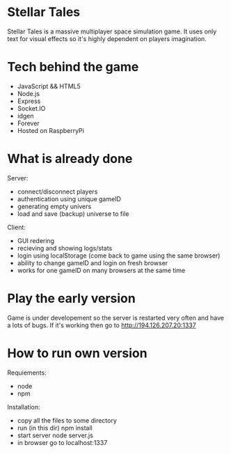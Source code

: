 Stellar Tales
=============
Stellar Tales is a massive multiplayer space simulation game. It uses only text for visual effects so it's highly dependent on players imagination.

Tech behind the game
====================
- JavaScript && HTML5
- Node.js
- Express
- Socket.IO
- idgen
- Forever
- Hosted on RaspberryPi

What is already done
====================
Server:
- connect/disconnect players
- authentication using unique gameID
- generating empty univers
- load and save (backup) universe to file

Client:
- GUI redering
- recieving and showing logs/stats
- login using localStorage (come back to game using the same browser)
- ability to change gameID and login on fresh browser
- works for one gameID on many browsers at the same time

Play the early version
======================
Game is under developement so the server is restarted very often and have a lots of bugs.
If it's working then go to http://194.126.207.20:1337


How to run own version
======================
Requiements:
- node
- npm

Installation:
- copy all the files to some directory
- run (in this dir) npm install
- start server node server.js
- in browser go to localhost:1337


